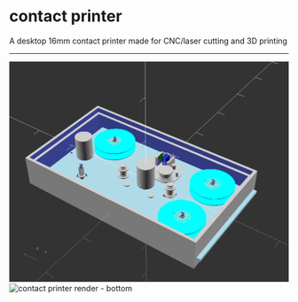 # contact printer

A desktop 16mm contact printer made for CNC/laser cutting and 3D printing

---

![contact printer render](https://github.com/sixteenmillimeter/contact_printer/blob/master/img/contact_printer?raw=true)
![contact printer render - bottom](https://github.com/sixteenmillimeter/contact_printer/blob/master/img/contact_printer2?raw=true)
